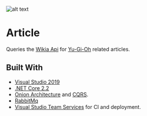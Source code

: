 ![alt text](https://fablecode.visualstudio.com/Yugioh%20Insight/_apis/build/status/Build_ArticleData "Visual studio team services build status")

# Article
Queries the [Wikia Api](https://yugioh.fandom.com/api/v1/#!/Articles) for [Yu-Gi-Oh](http://www.yugioh-card.com/uk/) related articles.

## Built With
* [Visual Studio 2019](https://www.visualstudio.com/downloads/)
* [.NET Core 2.2](https://www.microsoft.com/net/download/core)
* [Onion Architecture](http://jeffreypalermo.com/blog/the-onion-architecture-part-1/) and [CQRS](https://martinfowler.com/bliki/CQRS.html).
* [RabbitMq](https://www.rabbitmq.com/)
* [Visual Studio Team Services](https://www.visualstudio.com/team-services/release-management/) for CI and deployment.
